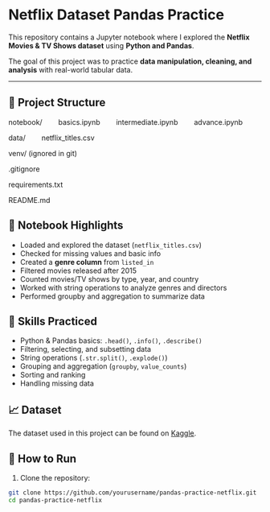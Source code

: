 # Netflix Dataset Pandas Practice

This repository contains a Jupyter notebook where I explored the **Netflix Movies & TV Shows dataset** using **Python and Pandas**.  

The goal of this project was to practice **data manipulation, cleaning, and analysis** with real-world tabular data.

---

## 📂 Project Structure

notebook/
  basics.ipynb
  intermediate.ipynb
  advance.ipynb

data/
  netflix_titles.csv

venv/ (ignored in git)

.gitignore

requirements.txt

README.md


## 📝 Notebook Highlights

- Loaded and explored the dataset (`netflix_titles.csv`)  
- Checked for missing values and basic info  
- Created a **genre column** from `listed_in`  
- Filtered movies released after 2015  
- Counted movies/TV shows by type, year, and country  
- Worked with string operations to analyze genres and directors  
- Performed groupby and aggregation to summarize data

## 🚀 Skills Practiced

- Python & Pandas basics: `.head()`, `.info()`, `.describe()`  
- Filtering, selecting, and subsetting data  
- String operations (`.str.split()`, `.explode()`)  
- Grouping and aggregation (`groupby`, `value_counts`)  
- Sorting and ranking  
- Handling missing data

## 📈 Dataset

The dataset used in this project can be found on [Kaggle](https://www.kaggle.com/datasets/shivamb/netflix-shows).

## 📌 How to Run

1. Clone the repository:

```bash
git clone https://github.com/yourusername/pandas-practice-netflix.git
cd pandas-practice-netflix
